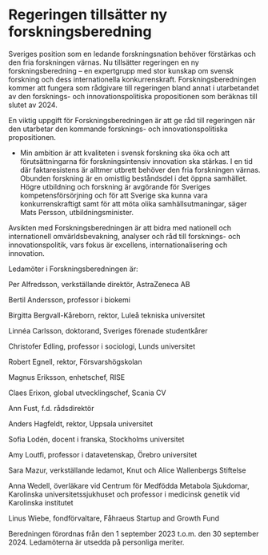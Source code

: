 # Regeringen tillsätter ny forskningsberedning

Sveriges position som en ledande forskningsnation behöver förstärkas och den fria forskningen värnas. Nu tillsätter regeringen en ny forskningsberedning – en expertgrupp med stor kunskap om svensk forskning och dess internationella konkurrenskraft. Forskningsberedningen kommer att fungera som rådgivare till regeringen bland annat i utarbetandet av den forsknings- och innovationspolitiska propositionen som beräknas till slutet av 2024.

En viktig uppgift för Forskningsberedningen är att ge råd till regeringen när den utarbetar den kommande forsknings- och innovationspolitiska propositionen.

- Min ambition är att kvaliteten i svensk forskning ska öka och att förutsättningarna för forskningsintensiv innovation ska stärkas. I en tid där faktaresistens är alltmer utbrett behöver den fria forskningen värnas. Obunden forskning är en omistlig beståndsdel i det öppna samhället. Högre utbildning och forskning är avgörande för Sveriges kompetensförsörjning och för att Sverige ska kunna vara konkurrenskraftigt samt för att möta olika samhällsutmaningar, säger Mats Persson, utbildningsminister.

​​​​​​​Avsikten med Forskningsberedningen är att bidra med nationell och internationell omvärldsbevakning, analyser och råd till forsknings- och innovationspolitik, vars fokus är excellens, internationalisering och innovation.

Ledamöter i Forskningsberedningen är:

Per Alfredsson, verkställande direktör, AstraZeneca AB

Bertil Andersson, professor i biokemi

Birgitta Bergvall-Kåreborn, rektor, Luleå tekniska universitet

Linnéa Carlsson, doktorand, Sveriges förenade studentkårer

Christofer Edling, professor i sociologi, Lunds universitet

Robert Egnell, rektor, Försvarshögskolan

Magnus Eriksson, enhetschef, RISE

Claes Erixon, global utvecklingschef, Scania CV

Ann Fust, f.d. rådsdirektör

Anders Hagfeldt, rektor, Uppsala universitet

Sofia Lodén, docent i franska, Stockholms universitet

Amy Loutfi, professor i datavetenskap, Örebro universitet

Sara Mazur, verkställande ledamot, Knut och Alice Wallenbergs Stiftelse

Anna Wedell, överläkare vid Centrum för Medfödda Metabola Sjukdomar, Karolinska universitetssjukhuset och professor i medicinsk genetik vid Karolinska institutet

Linus Wiebe, fondförvaltare, Fåhraeus Startup and Growth Fund

Beredningen förordnas från den 1 september 2023 t.o.m. den 30 september 2024. Ledamöterna är utsedda på personliga meriter.
